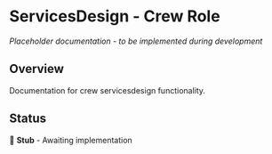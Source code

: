 # ServicesDesign - Crew Role

*Placeholder documentation - to be implemented during development*

## Overview
Documentation for crew servicesdesign functionality.

## Status
🔨 **Stub** - Awaiting implementation